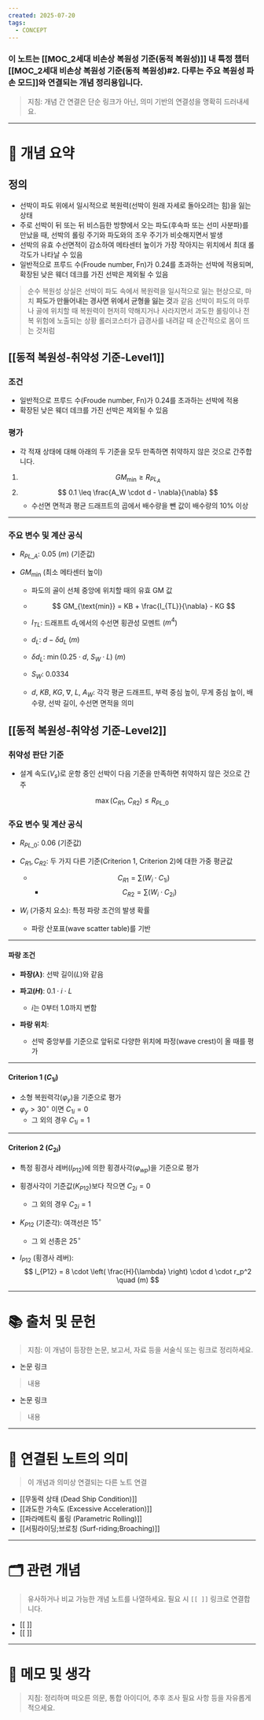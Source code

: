 ```yaml
---
created: 2025-07-20
tags:
  - CONCEPT
---
```

### 이 노트는 [[MOC_2세대 비손상 복원성 기준(동적 복원성)]] 내 특정 챕터[[MOC_2세대 비손상 복원성 기준(동적 복원성)#2. 다루는 주요 복원성 파손 모드]]와 연결되는 개념 정리용입니다.  
> 지침: 개념 간 연결은 단순 링크가 아닌, 의미 기반의 연결성을 명확히 드러내세요.  
---

# 🧩 개념 요약  
## 정의
- 선박이 파도 위에서 일시적으로 복원력(선박이 원래 자세로 돌아오려는 힘)을 잃는 상태
- 주로 선박이 뒤 또는 뒤 비스듬한 방향에서 오는 파도(후속파 또는 선미 사분파)를 만났을 때, 선박의 롤링 주기와 파도와의 조우 주기가 비슷해지면서 발생
- 선박의 유효 수선면적이 감소하여 메타센터 높이가 가장 작아지는 위치에서 최대 롤 각도가 나타날 수 있음
- 일반적으로 프루드 수(Froude number, Fn)가 0.24를 초과하는 선박에 적용되며, 확장된 낮은 웨더 데크를 가진 선박은 제외될 수 있음

> 순수 복원성 상실은 선박이 파도 속에서 복원력을 일시적으로 잃는 현상으로, 마치 **파도가 만들어내는 경사면 위에서 균형을 잃는 것**과 같음
> 선박이 파도의 마루나 골에 위치할 때 복원력이 현저히 약해지거나 사라지면서 과도한 롤링이나 전복 위험에 노출되는 상황
> 롤러코스터가 급경사를 내려갈 때 순간적으로 몸이 뜨는 것처럼

## [[동적 복원성-취약성 기준-Level1]]
###  조건
- 일반적으로 프루드 수(Froude number, Fn)가 0.24를 초과하는 선박에 적용
- 확장된 낮은 웨더 데크를 가진 선박은 제외될 수 있음

### 평가
- 각 적재 상태에 대해 아래의 두 기준을 모두 만족하면 취약하지 않은 것으로 간주합니다.

1. $$GM_{\text{min}} \geq R_{PL_A}$$
2. $$
0.1 \leq \frac{A_W \cdot d - \nabla}{\nabla}
$$
	- 수선면 면적과 평균 드래프트의 곱에서 배수량을 뺀 값이 배수량의 10% 이상
---

### 주요 변수 및 계산 공식

- $R_{PL\_A}$:  $0.05\ (m)$ (기준값)

- $GM_{\text{min}}$ (최소 메타센터 높이)
	- 파도의 골이 선체 중앙에 위치할 때의 유효 GM 값
	- $$
  GM_{\text{min}} = KB + \frac{I_{TL}}{\nabla} - KG
  $$

	- $I_{TL}$: 드래프트 $d_L$에서의 수선면 횡관성 모멘트 ($m^4$)
	
	- $d_L$: $d - \delta d_L$ ($m$)
	
	- $\delta d_L$: $\min(0.25 \cdot d,\ S_W \cdot L)$ ($m$)
	
	- $S_W$: $0.0334$
	
	- $d,\ KB,\ KG,\ \nabla,\ L,\ A_W$: 각각 평균 드래프트, 부력 중심 높이, 무게 중심 높이, 배수량, 선박 길이, 수선면 면적을 의미

## [[동적 복원성-취약성 기준-Level2]]

### 취약성 판단 기준
- 설계 속도($V_s$)로 운항 중인 선박이 다음 기준을 만족하면 취약하지 않은 것으로 간주

$$
\max(C_{R1},\ C_{R2}) \leq R_{PL\_0}
$$

### 주요 변수 및 계산 공식

- $R_{PL\_0}$:  $0.06$ (기준값)

- $C_{R1}, C_{R2}$: 두 가지 다른 기준(Criterion 1, Criterion 2)에 대한 가중 평균값
	- $$  C_{R1} = \sum (W_i \cdot C_{1i})  $$
	  - $$  C_{R2} = \sum (W_i \cdot C_{2i})  $$

- $W_i$ (가중치 요소): 특정 파랑 조건의 발생 확률
	- 파랑 산포표(wave scatter table)를 기반

---

####  파랑 조건

- **파장($\lambda$)**: 선박 길이($L$)와 같음

- **파고($H$)**: $0.1 \cdot i \cdot L$ 
	- $i$는 0부터 1.0까지 변함

- **파랑 위치**: 
	- 선박 중앙부를 기준으로 앞뒤로 다양한 위치에 파정(wave crest)이 올 때를 평가

---

#### Criterion 1 ($C_{1i}$)

- 소형 복원력각($\varphi_y$)을 기준으로 평가
- $\varphi_y > 30^\circ$ 이면 $C_{1i} = 0$
	- 그 외의 경우 $C_{1i} = 1$

---

#### Criterion 2 ($C_{2i}$)

- 특정 횡경사 레버($l_{P12}$)에 의한 횡경사각($\varphi_{wp}$)을 기준으로 평가

- 횡경사각이 기준값($K_{P12}$)보다 작으면 $C_{2i} = 0$
	- 그 외의 경우 $C_{2i} = 1$

- $K_{P12}$ (기준각): 여객선은 $15^\circ$
	- 그 외 선종은 $25^\circ$

- $l_{P12}$ (횡경사 레버): 
$$
l_{P12} = 8 \cdot \left( \frac{H}{\lambda} \right) \cdot d \cdot r_p^2 \quad (m)
$$








---

# 📚 출처 및 문헌  
> 지침: 이 개념이 등장한 논문, 보고서, 자료 등을 서술식 또는 링크로 정리하세요.

- 논문 링크
> 내용
- 논문 링크
>  내용 

---

# 🔗 연결된 노트의 의미  
> 이 개념과 의미상 연결되는 다른 노트 연결
- [[무동력 상태 (Dead Ship Condition)]]
- [[과도한 가속도 (Excessive Acceleration)]]
- [[파라메트릭 롤링 (Parametric Rolling)]]
- [[서핑라이딩;브로칭 (Surf-riding;Broaching)]]


---

# 🗂 관련 개념  
> 유사하거나 비교 가능한 개념 노트를 나열하세요. 필요 시 `[[ ]]` 링크로 연결합니다.

- [[ ]]
- [[ ]]

---

# 💬 메모 및 생각  
> 지침: 정리하며 떠오른 의문, 통합 아이디어, 추후 조사 필요 사항 등을 자유롭게 적으세요.

